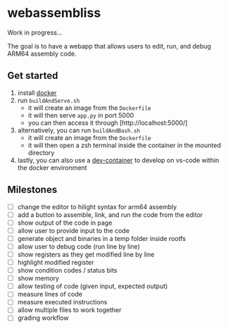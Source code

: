 # webassembliss

Work in progress...

The goal is to have a webapp that allows users to edit, run, and debug ARM64 assembly code.

## Get started
1. install [docker](https://www.docker.com/get-started/)
2. run `buildAndServe.sh`
	- it will create an image from the `Dockerfile`
	- it will then serve `app.py` in port 5000
	- you can then access it through [http://localhost:5000/]
3. alternatively, you can run `buildAndBash.sh`
	- it will create an image from the `Dockerfile`
	- it will then open a zsh terminal inside the container in the mounted directory
4. lastly, you can also use a [dev-container](https://marketplace.visualstudio.com/items?itemName=ms-vscode-remote.remote-containers) to develop on vs-code within the docker environment

## Milestones
- [ ] change the editor to hilight syntax for arm64 assembly
- [ ] add a button to assemble, link, and run the code from the editor
- [ ] show output of the code in page
- [ ] allow user to provide input to the code
- [ ] generate object and binaries in a temp folder inside rootfs
- [ ] allow user to debug code (run line by line)
- [ ] show registers as they get modified line by line
- [ ] highlight modified register
- [ ] show condition codes / status bits
- [ ] show memory
- [ ] allow testing of code (given input, expected output)
- [ ] measure lines of code
- [ ] measure executed instructions
- [ ] allow multiple files to work together
- [ ] grading workflow
